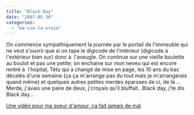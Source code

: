 ```yaml
---
title: "Black Day"
date: "2007-05-30"
categories: 
  - "ma-vie-la-vraie"
---
```


On commence sympathiquement la journée par le portail de l'immeuble qui ne veut s'ouvrir que si on tape le digicode de l'intérieur (digicode à  l'extérieur bien sur) donc à  l'aveugle. On continue sur une vieille boulette au boulot et pas une petite; on enchaine sur mon neveu qui est encore rentré à  l'hopital, Tétu qui a changé de mise en page, les 10 ans du bac décalés d'une semaine (ça ça m'arrange pas du tout mais je m'arrangerais quand même) et quelques autres petites merdes éparsses de ci, de là ... Merde, j'avais une paire de deux, j'croyais qu'il bluffait.. Black day, j'te dis Black day...

[Une vidéo pour ma soeur d'amour, ça fait jamais de mal](http://www.youtube.com/watch?v=SIenvQkVlLo)
